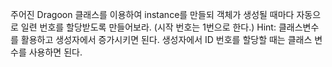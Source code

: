 

주어진 Dragoon 클래스를 이용하여 instance를 만들되 객체가 생성될 때마다 자동으로 일련 번호를 할당받도록 만들어보라. (시작 번호는 1번으로 한다.)
Hint: 클래스변수를 활용하고 생성자에서 증가시키면 된다. 생성자에서 ID 번호를 할당할 때는 클래스 변수를 사용하면 된다. 

